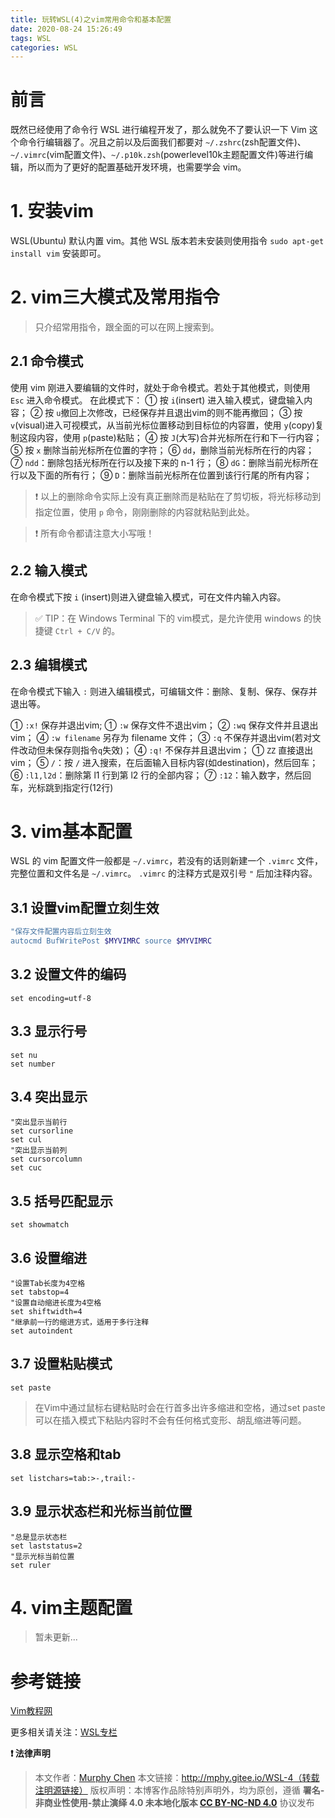 ```yaml
---
title: 玩转WSL(4)之vim常用命令和基本配置
date: 2020-08-24 15:26:49
tags: WSL
categories: WSL
---
```

# 前言
既然已经使用了命令行 WSL 进行编程开发了，那么就免不了要认识一下 Vim 这个命令行编辑器了。况且之前以及后面我们都要对 `~/.zshrc`(zsh配置文件)、`~/.vimrc`(vim配置文件)、`~/.p10k.zsh`(powerlevel10k主题配置文件)等进行编辑，所以而为了更好的配置基础开发环境，也需要学会 vim。
<!--more-->
# 1. 安装vim

WSL(Ubuntu) 默认内置 vim。其他 WSL 版本若未安装则使用指令 `sudo apt-get install vim` 安装即可。

# 2. vim三大模式及常用指令

> 只介绍常用指令，跟全面的可以在网上搜索到。

## 2.1 命令模式

使用 vim 刚进入要编辑的文件时，就处于命令模式。若处于其他模式，则使用 `Esc` 进入命令模式。
在此模式下：
① 按 `i`(insert) 进入输入模式，键盘输入内容；
② 按 `u`撤回上次修改，已经保存并且退出vim的则不能再撤回；
③ 按 `v`(visual)进入可视模式，从当前光标位置移动到目标位的内容置，使用 `y`(copy)复制这段内容，使用 `p`(paste)粘贴；
④ 按 `J`(大写)合并光标所在行和下一行内容；
⑤ 按 `x` 删除当前光标所在位置的字符；
⑥ `dd`，删除当前光标所在行的内容；
⑦ `ndd`：删除包括光标所在行以及接下来的 n-1 行；
⑧ `dG`：删除当前光标所在行以及下面的所有行；
⑨ `D`：删除当前光标所在位置到该行行尾的所有内容；

> ❗ 以上的删除命令实际上没有真正删除而是粘贴在了剪切板，将光标移动到指定位置，使用 `p` 命令，刚刚删除的内容就粘贴到此处。

> ❗ 所有命令都请注意大小写哦！

## 2.2 输入模式

在命令模式下按 `i` (insert)则进入键盘输入模式，可在文件内输入内容。

> ✅ TIP：在  Windows Terminal 下的 vim模式，是允许使用 windows 的快捷键 `Ctrl + C/V` 的。

## 2.3 编辑模式

在命令模式下输入 `:` 则进入编辑模式，可编辑文件：删除、复制、保存、保存并退出等。

① `:x!` 保存并退出vim;
① `:w` 保存文件不退出vim；
② `:wq` 保存文件并且退出vim；
④ `:w filename` 另存为 filename 文件；
③ `:q` 不保存并退出vim(若对文件改动但未保存则指令`q`失效)；
④ `:q!` 不保存并且退出vim；
① `ZZ` 直接退出vim；
⑤ `/`：按 `/` 进入搜索，在后面输入目标内容(如destination)，然后回车；
⑥ `:l1,l2d`：删除第 l1 行到第 l2 行的全部内容；
⑦ `:12`：输入数字，然后回车，光标跳到指定行(12行)

# 3. vim基本配置

WSL 的 vim 配置文件一般都是 `~/.vimrc`，若没有的话则新建一个 `.vimrc` 文件，完整位置和文件名是 `~/.vimrc`。
`.vimrc` 的注释方式是双引号 `"` 后加注释内容。

## 3.1 设置vim配置立刻生效

```bash
"保存文件配置内容后立刻生效
autocmd BufWritePost $MYVIMRC source $MYVIMRC
```

## 3.2 设置文件的编码

```
set encoding=utf-8
```

## 3.3 显示行号

```
set nu
set number
```

## 3.4 突出显示

```
"突出显示当前行
set cursorline
set cul
"突出显示当前列
set cursorcolumn
set cuc
```

## 3.5 括号匹配显示

```
set showmatch
```

## 3.6 设置缩进

```
"设置Tab长度为4空格
set tabstop=4
"设置自动缩进长度为4空格
set shiftwidth=4
"继承前一行的缩进方式，适用于多行注释
set autoindent
```

## 3.7 设置粘贴模式

```
set paste
```

> 在Vim中通过鼠标右键粘贴时会在行首多出许多缩进和空格，通过set paste可以在插入模式下粘贴内容时不会有任何格式变形、胡乱缩进等问题。

## 3.8 显示空格和tab

```
set listchars=tab:>-,trail:-
```

## 3.9 显示状态栏和光标当前位置

```
"总是显示状态栏
set laststatus=2
"显示光标当前位置
set ruler
```

# 4. vim主题配置

> 暂未更新...

# 参考链接

[Vim教程网](https://vimjc.com/vimrc-config.html)

更多相关请关注：[WSL专栏](http://mphy.gitee.io/categories/WSL/)

**❗ 法律声明**

> 本文作者：[Murphy Chen](https://www.zhihu.com/people/ai-xiao-xi-19)
> 本文链接：http://mphy.gitee.io/WSL-4（转载注明源链接）
> 版权声明：本博客作品除特别声明外，均为原创，遵循 **署名-非商业性使用-禁止演绎 4.0 未本地化版本 [CC BY-NC-ND 4.0](https://creativecommons.org/licenses/by-nc-nd/4.0/)** 协议发布